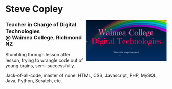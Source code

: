 # Steve Copley

<img width="50%" align="right" src="https://raw.githubusercontent.com/waimea-cpy/waimea-cpy/master/dt.png" alt="DT Server">

### Teacher in Charge of Digital Technologies<br>@ Waimea College, Richmond NZ

Stumbling through lesson after lesson, trying to wrangle code out of young brains, semi-successfully.

Jack-of-all-code, master of none: HTML, CSS, Javascript, PHP, MySQL, Java, Python, Scratch, etc.

